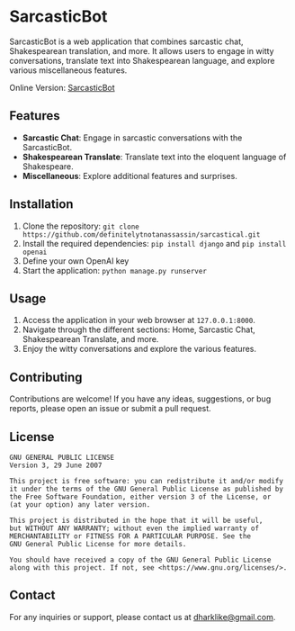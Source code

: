 # SarcasticBot

SarcasticBot is a web application that combines sarcastic chat, Shakespearean translation, and more. It allows users to engage in witty conversations, translate text into Shakespearean language, and explore various miscellaneous features.

Online Version: [SarcasticBot](https://sarcastical.pythonanywhere.com/)

## Features

- **Sarcastic Chat**: Engage in sarcastic conversations with the SarcasticBot.
- **Shakespearean Translate**: Translate text into the eloquent language of Shakespeare.
- **Miscellaneous**: Explore additional features and surprises.

## Installation

1. Clone the repository: `git clone https://github.com/definitelytnotanassassin/sarcastical.git`
2. Install the required dependencies: `pip install django` and `pip install openai`
3. Define your own OpenAI key
4. Start the application: `python manage.py runserver`

## Usage

1. Access the application in your web browser at `127.0.0.1:8000`.
2. Navigate through the different sections: Home, Sarcastic Chat, Shakespearean Translate, and more.
3. Enjoy the witty conversations and explore the various features.

## Contributing

Contributions are welcome! If you have any ideas, suggestions, or bug reports, please open an issue or submit a pull request.

## License
```
GNU GENERAL PUBLIC LICENSE
Version 3, 29 June 2007

This project is free software: you can redistribute it and/or modify
it under the terms of the GNU General Public License as published by
the Free Software Foundation, either version 3 of the License, or
(at your option) any later version.

This project is distributed in the hope that it will be useful,
but WITHOUT ANY WARRANTY; without even the implied warranty of
MERCHANTABILITY or FITNESS FOR A PARTICULAR PURPOSE. See the
GNU General Public License for more details.

You should have received a copy of the GNU General Public License
along with this project. If not, see <https://www.gnu.org/licenses/>.
```
 
## Contact

For any inquiries or support, please contact us at [dharklike@gmail.com](mailto:dhakrlike@gmail.com).
